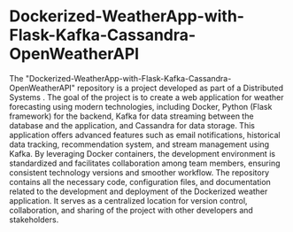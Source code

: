 # Dockerized-WeatherApp-with-Flask-Kafka-Cassandra-OpenWeatherAPI
 The "Dockerized-WeatherApp-with-Flask-Kafka-Cassandra-OpenWeatherAPI" repository is a project developed as part of a Distributed Systems . The goal of the project is to create a web application for weather forecasting using modern technologies, including Docker, Python (Flask framework) for the backend, Kafka for data streaming between the database and the application, and Cassandra for data storage.  This application offers advanced features such as email notifications, historical data tracking, recommendation system, and stream management using Kafka. By leveraging Docker containers, the development environment is standardized and facilitates collaboration among team members, ensuring consistent technology versions and smoother workflow.  The repository contains all the necessary code, configuration files, and documentation related to the development and deployment of the Dockerized weather application. It serves as a centralized location for version control, collaboration, and sharing of the project with other developers and stakeholders.
